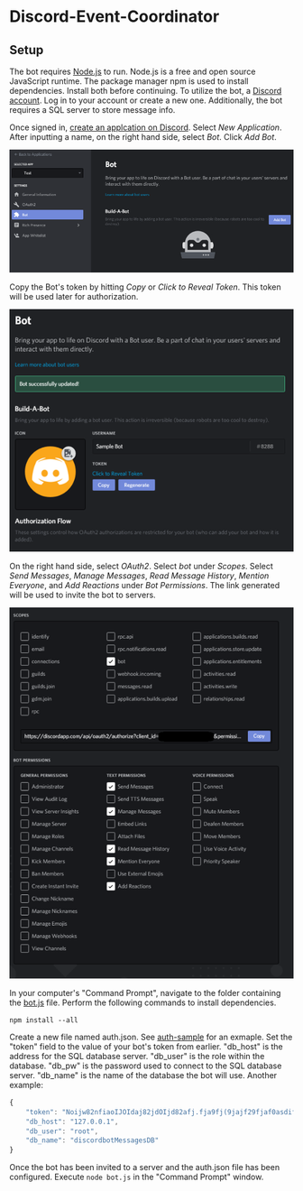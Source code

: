 # Discord-Event-Coordinator

## Setup

The bot requires [Node.js](https://nodejs.org/) to run. Node.js is a free and open source JavaScript runtime. The package manager npm is used to install dependencies. Install both before continuing. To utilize the bot, a [Discord account](https://discordapp.com/). Log in to your account or create a new one. Additionally, the bot requires a SQL server to store message info.

Once signed in, [create an applcation on Discord](https://discordapp.com/developers/applications/me). Select *New Application*. After inputting a name, on the right hand side, select *Bot*. Click *Add Bot*.

![Add Bot](img/addbot.png)

Copy the Bot's token by hitting *Copy* or *Click to Reveal Token*. This token will be used later for authorization.

![Sample Bot](img/samplebot.png)

On the right hand side, select *OAuth2*. Select *bot* under *Scopes*. Select *Send Messages*, *Manage Messages*, *Read Message History*, *Mention Everyone*, and *Add Reactions* under *Bot Permissions*. The link generated will be used to invite the bot to servers.

![Bot Permissions](img/botpermissions.png)

In your computer's "Command Prompt", navigate to the folder containing the [bot.js](bot.js) file. Perform the following commands to install dependencies.
```
npm install --all
```

Create a new file named auth.json. See [auth-sample](auth-sample.txt) for an exmaple. Set the "token" field to the value of your bot's token from earlier. "db_host" is the address for the SQL database server. "db_user" is the role within the database. "db_pw" is the password used to connect to the SQL database server. "db_name" is the name of the database the bot will use.
Another example:
```javascript
{
	"token": "Noijw82nfiaoIJOIdaj82jdOIjd82afj.fja9fj(9jajf29fjaf0asdif-g",
	"db_host": "127.0.0.1",
	"db_user": "root",
	"db_name": "discordbotMessagesDB"
}
```

Once the bot has been invited to a server and the auth.json file has been configured. Execute ```node bot.js``` in the "Command Prompt" window.